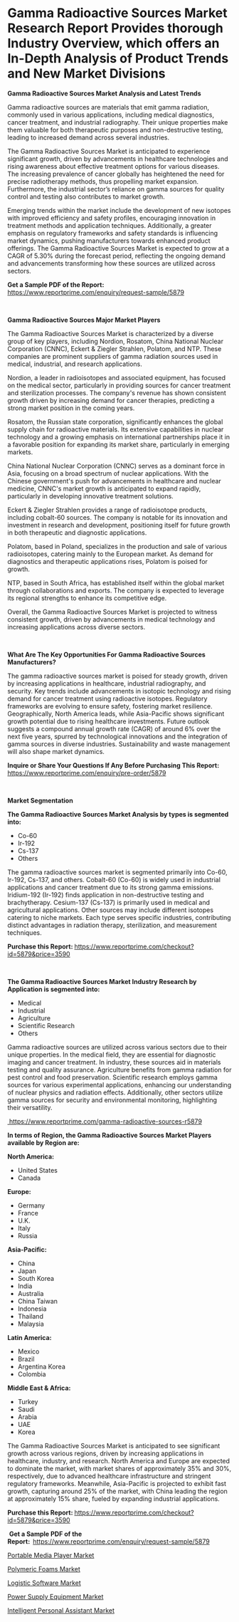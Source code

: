<p><h1>Gamma Radioactive Sources Market Research Report Provides thorough Industry Overview, which offers an In-Depth Analysis of Product Trends and New Market Divisions</h1></p><p><strong>Gamma Radioactive Sources Market Analysis and Latest Trends</strong></p>
<p><p>Gamma radioactive sources are materials that emit gamma radiation, commonly used in various applications, including medical diagnostics, cancer treatment, and industrial radiography. Their unique properties make them valuable for both therapeutic purposes and non-destructive testing, leading to increased demand across several industries.</p><p>The Gamma Radioactive Sources Market is anticipated to experience significant growth, driven by advancements in healthcare technologies and rising awareness about effective treatment options for various diseases. The increasing prevalence of cancer globally has heightened the need for precise radiotherapy methods, thus propelling market expansion. Furthermore, the industrial sector’s reliance on gamma sources for quality control and testing also contributes to market growth.</p><p>Emerging trends within the market include the development of new isotopes with improved efficiency and safety profiles, encouraging innovation in treatment methods and application techniques. Additionally, a greater emphasis on regulatory frameworks and safety standards is influencing market dynamics, pushing manufacturers towards enhanced product offerings. The Gamma Radioactive Sources Market is expected to grow at a CAGR of 5.30% during the forecast period, reflecting the ongoing demand and advancements transforming how these sources are utilized across sectors.</p></p>
<p><strong>Get a Sample PDF of the Report:&nbsp;</strong> <a href="https://www.reportprime.com/enquiry/request-sample/5879?utm_campaign=31&utm_medium=2&utm_source=Github&utm_content=ia&utm_term=15112024&utm_id=gamma-radioactive-sources">https://www.reportprime.com/enquiry/request-sample/5879</a></p>
<p>&nbsp;</p>
<p><strong>Gamma Radioactive Sources Major Market Players</strong></p>
<p><p>The Gamma Radioactive Sources Market is characterized by a diverse group of key players, including Nordion, Rosatom, China National Nuclear Corporation (CNNC), Eckert & Ziegler Strahlen, Polatom, and NTP. These companies are prominent suppliers of gamma radiation sources used in medical, industrial, and research applications.</p><p>Nordion, a leader in radioisotopes and associated equipment, has focused on the medical sector, particularly in providing sources for cancer treatment and sterilization processes. The company's revenue has shown consistent growth driven by increasing demand for cancer therapies, predicting a strong market position in the coming years.</p><p>Rosatom, the Russian state corporation, significantly enhances the global supply chain for radioactive materials. Its extensive capabilities in nuclear technology and a growing emphasis on international partnerships place it in a favorable position for expanding its market share, particularly in emerging markets.</p><p>China National Nuclear Corporation (CNNC) serves as a dominant force in Asia, focusing on a broad spectrum of nuclear applications. With the Chinese government's push for advancements in healthcare and nuclear medicine, CNNC's market growth is anticipated to expand rapidly, particularly in developing innovative treatment solutions.</p><p>Eckert & Ziegler Strahlen provides a range of radioisotope products, including cobalt-60 sources. The company is notable for its innovation and investment in research and development, positioning itself for future growth in both therapeutic and diagnostic applications.</p><p>Polatom, based in Poland, specializes in the production and sale of various radioisotopes, catering mainly to the European market. As demand for diagnostics and therapeutic applications rises, Polatom is poised for growth.</p><p>NTP, based in South Africa, has established itself within the global market through collaborations and exports. The company is expected to leverage its regional strengths to enhance its competitive edge.</p><p>Overall, the Gamma Radioactive Sources Market is projected to witness consistent growth, driven by advancements in medical technology and increasing applications across diverse sectors.</p></p>
<p>&nbsp;</p>
<p><strong>What Are The Key Opportunities For Gamma Radioactive Sources Manufacturers?</strong></p>
<p><p>The gamma radioactive sources market is poised for steady growth, driven by increasing applications in healthcare, industrial radiography, and security. Key trends include advancements in isotopic technology and rising demand for cancer treatment using radioactive isotopes. Regulatory frameworks are evolving to ensure safety, fostering market resilience. Geographically, North America leads, while Asia-Pacific shows significant growth potential due to rising healthcare investments. Future outlook suggests a compound annual growth rate (CAGR) of around 6% over the next five years, spurred by technological innovations and the integration of gamma sources in diverse industries. Sustainability and waste management will also shape market dynamics.</p></p>
<p><strong>Inquire or Share Your Questions If Any Before Purchasing This Report:</strong> <a href="https://www.reportprime.com/enquiry/pre-order/5879?utm_campaign=31&utm_medium=2&utm_source=Github&utm_content=ia&utm_term=15112024&utm_id=gamma-radioactive-sources">https://www.reportprime.com/enquiry/pre-order/5879</a></p>
<p>&nbsp;</p>
<p><strong>Market Segmentation</strong></p>
<p><strong>The Gamma Radioactive Sources Market Analysis by types is segmented into:</strong></p>
<p><ul><li>Co-60</li><li>Ir-192</li><li>Cs-137</li><li>Others</li></ul></p>
<p><p>The gamma radioactive sources market is segmented primarily into Co-60, Ir-192, Cs-137, and others. Cobalt-60 (Co-60) is widely used in industrial applications and cancer treatment due to its strong gamma emissions. Iridium-192 (Ir-192) finds application in non-destructive testing and brachytherapy. Cesium-137 (Cs-137) is primarily used in medical and agricultural applications. Other sources may include different isotopes catering to niche markets. Each type serves specific industries, contributing distinct advantages in radiation therapy, sterilization, and measurement techniques.</p></p>
<p><strong>Purchase this Report:&nbsp;</strong><a href="https://www.reportprime.com/checkout?id=5879&price=3590&utm_campaign=31&utm_medium=2&utm_source=Github&utm_content=ia&utm_term=15112024&utm_id=gamma-radioactive-sources">https://www.reportprime.com/checkout?id=5879&price=3590</a></p>
<p>&nbsp;</p>
<p><strong>The Gamma Radioactive Sources Market Industry Research by Application is segmented into:</strong></p>
<p><ul><li>Medical</li><li>Industrial</li><li>Agriculture</li><li>Scientific Research</li><li>Others</li></ul></p>
<p><p>Gamma radioactive sources are utilized across various sectors due to their unique properties. In the medical field, they are essential for diagnostic imaging and cancer treatment. In industry, these sources aid in materials testing and quality assurance. Agriculture benefits from gamma radiation for pest control and food preservation. Scientific research employs gamma sources for various experimental applications, enhancing our understanding of nuclear physics and radiation effects. Additionally, other sectors utilize gamma sources for security and environmental monitoring, highlighting their versatility.</p></p>
<p><a href="https://www.reportprime.com/gamma-radioactive-sources-r5879?utm_campaign=31&utm_medium=2&utm_source=Github&utm_content=ia&utm_term=15112024&utm_id=gamma-radioactive-sources">&nbsp;https://www.reportprime.com/gamma-radioactive-sources-r5879</a></p>
<p><strong>In terms of Region, the Gamma Radioactive Sources Market Players available by Region are:</strong></p>
<p>
    <p> <strong> North America: </strong>
        <ul>
            <li>United States</li>
            <li>Canada</li>
        </ul>
        </p> 
    <p> <strong> Europe: </strong>
        <ul>
            <li>Germany</li>
            <li>France</li>
            <li>U.K.</li>
            <li>Italy</li>
            <li>Russia</li>
        </ul>
        </p> 
    <p> <strong> Asia-Pacific: </strong>
        <ul>
            <li>China</li>
            <li>Japan</li>
            <li>South Korea</li>
            <li>India</li>
            <li>Australia</li>
            <li>China Taiwan</li>
            <li>Indonesia</li>
            <li>Thailand</li>
            <li>Malaysia</li>
        </ul>
        </p> 
    <p> <strong> Latin America: </strong>
        <ul>
            <li>Mexico</li>
            <li>Brazil</li>
            <li>Argentina Korea</li>
            <li>Colombia</li>
        </ul>
        </p> 
    <p> <strong> Middle East & Africa: </strong>
        <ul>
            <li>Turkey</li>
            <li>Saudi</li>
            <li>Arabia</li>
            <li>UAE</li>
            <li>Korea</li>
        </ul>
    </p>
    </p>
<p><p>The Gamma Radioactive Sources Market is anticipated to see significant growth across various regions, driven by increasing applications in healthcare, industry, and research. North America and Europe are expected to dominate the market, with market shares of approximately 35% and 30%, respectively, due to advanced healthcare infrastructure and stringent regulatory frameworks. Meanwhile, Asia-Pacific is projected to exhibit fast growth, capturing around 25% of the market, with China leading the region at approximately 15% share, fueled by expanding industrial applications.</p></p>
<p><strong>Purchase this Report: </strong><a href="https://www.reportprime.com/checkout?id=5879&price=3590&utm_campaign=31&utm_medium=2&utm_source=Github&utm_content=ia&utm_term=15112024&utm_id=gamma-radioactive-sources">https://www.reportprime.com/checkout?id=5879&price=3590</a></p>
<p>&nbsp;<strong>Get a Sample PDF of the Report:&nbsp;&nbsp;</strong><a href="https://www.reportprime.com/enquiry/request-sample/5879?utm_campaign=31&utm_medium=2&utm_source=Github&utm_content=ia&utm_term=15112024&utm_id=gamma-radioactive-sources">https://www.reportprime.com/enquiry/request-sample/5879</a></p>
<p><strong></strong></p>
<p><p><a href="https://www.linkedin.com/pulse/global-perspectives-portable-media-player-market-trends-challenges-brsnc?utm_campaign=31&utm_medium=2&utm_source=Github&utm_content=ia&utm_term=15112024&utm_id=gamma-radioactive-sources">Portable Media Player Market</a></p><p><a href="https://www.linkedin.com/pulse/global-polymeric-foams-market-share-growth-opportunities-growing-qymqc?utm_campaign=31&utm_medium=2&utm_source=Github&utm_content=ia&utm_term=15112024&utm_id=gamma-radioactive-sources">Polymeric Foams Market</a></p><p><a href="https://issuu.com/reportprime-2/docs/logistic-software-market-size-2030._4e0bc19cd61007?utm_campaign=31&utm_medium=2&utm_source=Github&utm_content=ia&utm_term=15112024&utm_id=gamma-radioactive-sources">Logistic Software Market</a></p><p><a href="https://github.com/MonroeBullock54/Market-Research-Report-List-1/blob/main/power-supply-equipment-market.md?utm_campaign=31&utm_medium=2&utm_source=Github&utm_content=ia&utm_term=15112024&utm_id=gamma-radioactive-sources">Power Supply Equipment Market</a></p><p><a href="https://issuu.com/reportprime-2/docs/intelligent-personal-assistant-mark_e89b6523281743?utm_campaign=31&utm_medium=2&utm_source=Github&utm_content=ia&utm_term=15112024&utm_id=gamma-radioactive-sources">Intelligent Personal Assistant Market</a></p></p>